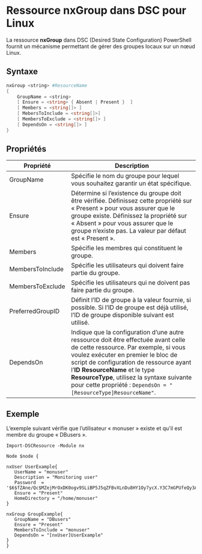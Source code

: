 # Ressource nxGroup dans DSC pour Linux

La ressource **nxGroup** dans DSC (Desired State Configuration) PowerShell fournit un mécanisme permettant de gérer des groupes locaux sur un nœud Linux.

## Syntaxe

```powershell
nxGroup <string> #ResourceName
{
    GroupName = <string>
    [ Ensure = <string> { Absent | Present }  ]
    [ Members = <string[]> ]
    [ MebersToInclude = <string[]>]
    [ MembersToExclude = <string[]> ]
    [ DependsOn = <string[]> ]
}

```

## Propriétés

|  Propriété |  Description | 
|---|---|
| GroupName| Spécifie le nom du groupe pour lequel vous souhaitez garantir un état spécifique.| 
| Ensure| Détermine si l’existence du groupe doit être vérifiée. Définissez cette propriété sur « Present » pour vous assurer que le groupe existe. Définissez la propriété sur « Absent » pour vous assurer que le groupe n’existe pas. La valeur par défaut est « Present ».| 
| Members| Spécifie les membres qui constituent le groupe.| 
| MembersToInclude| Spécifie les utilisateurs qui doivent faire partie du groupe.| 
| MembersToExclude| Spécifie les utilisateurs qui ne doivent pas faire partie du groupe.| 
| PreferredGroupID| Définit l’ID de groupe à la valeur fournie, si possible. Si l’ID de groupe est déjà utilisé, l’ID de groupe disponible suivant est utilisé.| 
| DependsOn | Indique que la configuration d’une autre ressource doit être effectuée avant celle de cette ressource. Par exemple, si vous voulez exécuter en premier le bloc de script de configuration de ressource ayant l’**ID** **ResourceName** et le type **ResourceType**, utilisez la syntaxe suivante pour cette propriété : `DependsOn = "[ResourceType]ResourceName"`.| 

## Exemple

L’exemple suivant vérifie que l’utilisateur « monuser » existe et qu’il est membre du groupe « DBusers ».

```
Import-DSCResource -Module nx 

Node $node {

nxUser UserExample{
   UserName = "monuser"
   Description = "Monitoring user"
   Password  =    '$6$fZAne/Qc$MZejMrOxDK0ogv9SLiBP5J5qZFBvXLnDu8HY1Oy7ycX.Y3C7mGPUfeQy3A82ev3zIabhDQnj2ayeuGn02CqE/0'
   Ensure = "Present"
   HomeDirectory = "/home/monuser"
}
 
nxGroup GroupExample{
   GroupName = "DBusers"
   Ensure = "Present"
   MembersToInclude = "monuser"
   DependsOn = "[nxUser]UserExample"            
}
}
```
<!--HONumber=Feb16_HO4-->
